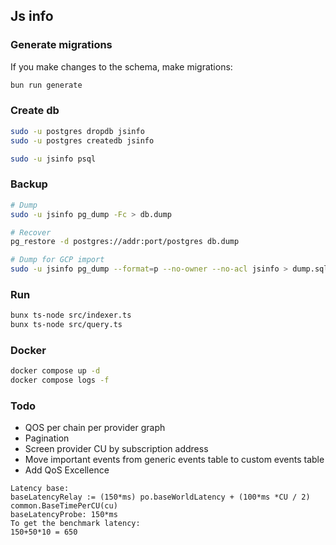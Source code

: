 ## Js info

### Generate migrations
If you make changes to the schema, make migrations:
```bash
bun run generate
```

### Create db
```bash
sudo -u postgres dropdb jsinfo
sudo -u postgres createdb jsinfo

sudo -u jsinfo psql
```

### Backup
```bash
# Dump
sudo -u jsinfo pg_dump -Fc > db.dump

# Recover
pg_restore -d postgres://addr:port/postgres db.dump

# Dump for GCP import
sudo -u jsinfo pg_dump --format=p --no-owner --no-acl jsinfo > dump.sql
```

### Run
``` bash
bunx ts-node src/indexer.ts
bunx ts-node src/query.ts 
```

### Docker
```bash
docker compose up -d
docker compose logs -f
```

### Todo
* QOS per chain per provider graph
* Pagination
* Screen provider CU by subscription address
* Move important events from generic events table to custom events table
* Add QoS Excellence
```
Latency base:
baseLatencyRelay := (150*ms) po.baseWorldLatency + (100*ms *CU / 2) common.BaseTimePerCU(cu)
baseLatencyProbe: 150*ms
To get the benchmark latency:
150+50*10 = 650
```
